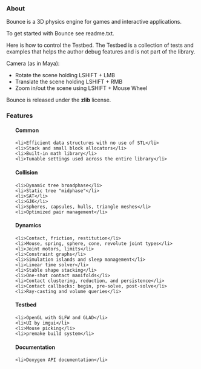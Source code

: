 <h3>About</h3>

Bounce is a 3D physics engine for games and interactive applications.

To get started with Bounce see readme.txt.

Here is how to control the Testbed. The Testbed is a collection of tests and examples that helps the author debug features and is not part of the library.

Camera (as in Maya):

<ul>
	<li>Rotate the scene holding LSHIFT + LMB</li>
	<li>Translate the scene holding LSHIFT + RMB</li>
	<li>Zoom in/out the scene using LSHIFT + Mouse Wheel</li>
</ul>

Bounce is released under the <b>zlib</b> license.

<h3>Features</h3>

<ul>
<h4>Common</h4>

	<li>Efficient data structures with no use of STL</li>
	<li>Stack and small block allocators</li>
	<li>Built-in math library</li>
	<li>Tunable settings used across the entire library</li>

<h4>Collision</h4>

	<li>Dynamic tree broadphase</li>
	<li>Static tree "midphase"</li>
	<li>SAT</li>
	<li>GJK</li>
	<li>Spheres, capsules, hulls, triangle meshes</li>
	<li>Optimized pair management</li>

<h4>Dynamics</h4>

	<li>Contact, friction, restitution</li>
	<li>Mouse, spring, sphere, cone, revolute joint types</li>
	<li>Joint motors, limits</li>
	<li>Constraint graphs</li>
	<li>Simulation islands and sleep management</li>
	<li>Linear time solver</li>
	<li>Stable shape stacking</li>
	<li>One-shot contact manifolds</li>
	<li>Contact clustering, reduction, and persistence</li>
	<li>Contact callbacks: begin, pre-solve, post-solve</li>
	<li>Ray-casting and volume queries</li>

<h4>Testbed</h4>
	
	<li>OpenGL with GLFW and GLAD</li>
	<li>UI by imgui</li>
	<li>Mouse picking</li>
	<li>premake build system</li>

<h4>Documentation</h4>

	<li>Doxygen API documentation</li>
</ul>

